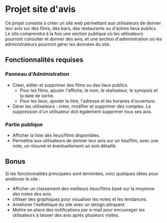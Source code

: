 # Projet site d'avis

Ce projet consiste à créer un site web permettant aux utilisateurs de donner leur avis sur des films, des bars, des restaurants ou d'autres lieux publics. Le site comprendra à la fois une section publique où les utilisateurs pourront consulter et donner des avis, et une section d'administration où les administrateurs pourront gérer les données du site.

## Fonctionnalités requises

### Panneau d'Administration
- Créer, éditer et supprimer des films ou des lieux publics.
  - Pour les films, ajouter l'affiche, le nom, le réalisateur, le synopsis et la date de sortie.
  - Pour les lieux, ajouter le titre, l'adresse et les horaires d'ouverture.
- Gérer les utilisateurs : créer, modifier et supprimer des comptes. La suppression d'un utilisateur doit également supprimer tous ses avis.

### Partie publique
- Afficher la liste des lieux/films disponibles.
- Permettre aux utilisateurs de donner leur avis sur un lieu/film, avec une note, un résumé et éventuellement un avis détaillé.

## Bonus

Si les fonctionnalités principales sont terminées, voici quelques idées pour améliorer le site :

- Afficher un classement des meilleurs lieux/films basé sur la moyenne des notes des avis.
- Utiliser des graphiques pour visualiser les notes et les tendances.
- Améliorer l'esthétique du site avec un design attrayant.
- Mettre en place des notifications par e-mail pour encourager les utilisateurs à laisser des avis après plusieurs visites.

#